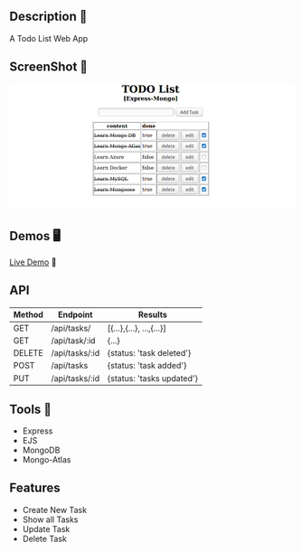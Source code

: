 ## Description 📖
A Todo List Web App

## ScreenShot 📸
<!-- ![](images/ss02.png) -->
![](images/ss03.png)


## Demos 🖥️
[Live Demo](https://todo-express-mongo.herokuapp.com/)  🚀

## API 
Method|Endpoint|Results
-|-|-
GET|/api/tasks/|[{...},{...}, ...,{...}]
GET|/api/task/:id| {...}
DELETE|/api/tasks/:id| {status: 'task deleted'}
POST|/api/tasks| {status: 'task added'}
PUT|/api/tasks/:id| {status: 'tasks updated'}

## Tools 🧰

- Express
- EJS
- MongoDB
- Mongo-Atlas

## Features
- Create New Task
- Show all Tasks
- Update Task
- Delete Task

